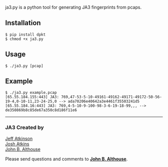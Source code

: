 ja3.py is a python tool for generating JA3 fingerprints from pcaps.

## Installation
```
$ pip install dpkt
$ chmod +x ja3.py
```

## Usage
```
$ ./ja3.py [pcap]
```

## Example
```
$ ./ja3.py example.pcap  
[65.55.184.155:443] JA3: 769,47-53-5-10-49161-49162-49171-49172-50-56-19-4,0-10-11,23-24-25,0 --> ada70206e40642a3e4461f35503241d5  
[65.55.184.16:443] JA3: 769,4-5-10-9-100-98-3-6-19-18-99,,, --> de350869b8c85de67a350c8d186f11e6
```

___  
### JA3 Created by

[Jeff Atkinson](mailto:jatkinson@salesforce.com)  
[Josh Atkins](mailto:joshua.atkins@salesforce.com)  
[John B. Althouse](mailto:jalthouse@salesforce.com)

Please send questions and comments to **[John B. Althouse](mailto:jalthouse@salesforce.com)**.
